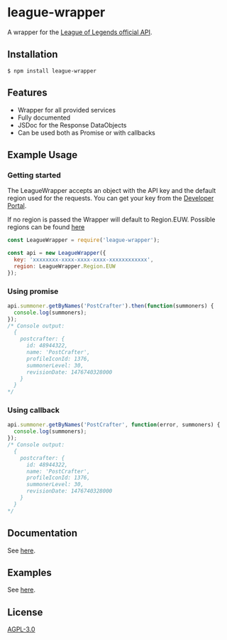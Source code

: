 # league-wrapper
A wrapper for the [League of Legends official API](https://developer.riotgames.com/). 

## Installation
```
$ npm install league-wrapper
```

## Features
* Wrapper for all provided services
* Fully documented
* JSDoc for the Response DataObjects
* Can be used both as Promise or with callbacks

## Example Usage
### Getting started
The LeagueWrapper accepts an object with the API key and the default region used for the requests.
You can get your key from the [Developer Portal](https://developer.riotgames.com/).
 
If no region is passed the Wrapper will default to Region.EUW. Possible regions can be found [here](doc/constant/Region.md)
```js
const LeagueWrapper = require('league-wrapper');

const api = new LeagueWrapper({
  key: 'xxxxxxxx-xxxx-xxxx-xxxx-xxxxxxxxxxxx',
  region: LeagueWrapper.Region.EUW
});
```
### Using promise
```js
api.summoner.getByNames('PostCrafter').then(function(summoners) {
  console.log(summoners);
});
/* Console output:
  {
    postcrafter: {
      id: 48944322,
      name: 'PostCrafter',
      profileIconId: 1376,
      summonerLevel: 30,
      revisionDate: 1476740328000
    }
  }
*/
```
### Using callback
```js
api.summoner.getByNames('PostCrafter', function(error, summoners) {
  console.log(summoners);
});
/* Console output:
  {
    postcrafter: {
      id: 48944322,
      name: 'PostCrafter',
      profileIconId: 1376,
      summonerLevel: 30,
      revisionDate: 1476740328000
    }
  }
*/
```

## Documentation
See [here](doc/README.md).

## Examples
See [here](examples/README.md).

## License
[AGPL-3.0](LICENSE.md)
